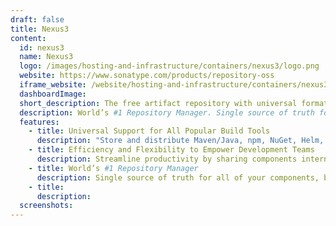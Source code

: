 ```yaml
---
draft: false
title: Nexus3
content:
  id: nexus3
  name: Nexus3
  logo: /images/hosting-and-infrastructure/containers/nexus3/logo.png
  website: https://www.sonatype.com/products/repository-oss
  iframe_website: /website/hosting-and-infrastructure/containers/nexus3
  dashboardImage:
  short_description: The free artifact repository with universal format support.
  description: World’s #1 Repository Manager. Single source of truth for all of your components, binaries, and build artifacts. Efficiently distribute parts and containers to developers. Deployed at more than 100,000 organizations globally.
  features:
    - title: Universal Support for All Popular Build Tools
      description: "Store and distribute Maven/Java, npm, NuGet, Helm, Docker, P2, OBR, APT, GO, R, Conan components and more. Manage components from dev through delivery: binaries, containers, assemblies, and finished goods. Awesome support for the Java Virtual Machine (JVM) ecosystem, including Gradle, Ant, Maven, and Ivy. Compatible with popular tools like Eclipse, IntelliJ, Hudson, Jenkins, Puppet, Chef, Docker, and more."
    - title: Efficiency and Flexibility to Empower Development Teams
      description: Streamline productivity by sharing components internally. Gain insight into component security, license and quality issues. Build off-line with remote package availability. Integrate with industry leading build tools.
    - title: World’s #1 Repository Manager
      description: Single source of truth for all of your components, binaries, and build artifacts. Efficiently distribute parts and containers to developers. Deployed at more than 100,000 organizations globally.
    - title:
      description:
  screenshots:
---
```

